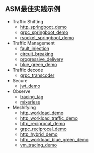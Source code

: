 ## ASM最佳实践示例

- Traffic Shifting
  - [http_springboot_demo](http_springboot_demo)
  - [grpc_springboot_demo](grpc_springboot_demo)
  - [rsocket_springboot_demo](rsocket_springboot_demo)
- Traffic Management
  - [fault_injection](fault_injection)
  - [circuit_breaking](circuit_breaking)
  - [progressive_delivery](progressive_delivery)
  - [blue_green_demo](blue_green_demo)
- Traffic decode
  - [grpc_transcoder](grpc_transcoder)
- Secure
  - [jwt_demo](jwt_demo)
- Observe
  - [tracing_tag](tracing_tag)
  - [mixerless](mixerless)
- Meshifying  
  - [http_workload_demo](http_workload_demo)
  - [http_workload_traffic_demo](http_workload_traffic_demo)
  - [http_reciprocal_demo](http_reciprocal_demo)
  - [grpc_reciprocal_demo](grpc_reciprocal_demo)
  - [http_hybrid_demo](http_hybrid_demo)
  - [http_workload_blue_green_demo](http_workload_blue_green_demo)
  - [vm_tracing_demo](vm_tracing_demo)